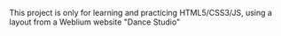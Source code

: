 This project is only for learning and practicing HTML5/CSS3/JS, using a layout from a Weblium website "Dance Studio"

